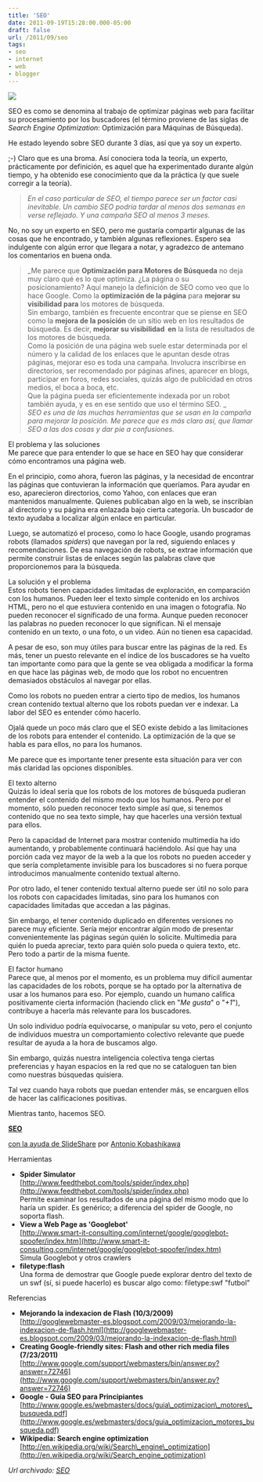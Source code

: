 ```yaml
---
title: 'SEO'
date: 2011-09-19T15:28:00.000-05:00
draft: false
url: /2011/09/seo
tags: 
- seo
- internet
- web
- blogger
---
```


[![](http://3.bp.blogspot.com/-mT6lJasnOJI/TnefYLM9YgI/AAAAAAAABog/CVg_sE02cIM/s1600/googlebot.png)](http://3.bp.blogspot.com/-mT6lJasnOJI/TnefYLM9YgI/AAAAAAAABog/CVg_sE02cIM/s1600/googlebot.png)

SEO es como se denomina al trabajo de optimizar páginas web para facilitar su procesamiento por los buscadores (el término proviene de las siglas de _Search Engine Optimization_: Optimización para Máquinas de Búsqueda).  
  
He estado leyendo sobre SEO durante 3 días, así que ya soy un experto.  
  
;-) Claro que es una broma. Así conociera toda la teoría, un experto, prácticamente por definición, es aquel que ha experimentado durante algún tiempo, y ha obtenido ese conocimiento que da la práctica (y que suele corregir a la teoría).  

> _En el caso particular de SEO, el tiempo parece ser un factor casi inevitable. Un cambio SEO podría tardar al menos dos semanas en verse reflejado. Y una campaña SEO al menos 3 meses._

No, no soy un experto en SEO, pero me gustaría compartir algunas de las cosas que he encontrado, y también algunas reflexiones. Espero sea indulgente con algún error que llegara a notar, y agradezco de antemano los comentarios en buena onda.  

> _Me parece que **Optimización para Motores de Búsqueda** no deja muy claro qué es lo que optimiza. ¿La página o su posicionamiento? Aquí manejo la definición de SEO como veo que lo hace Google. Como la **optimización de la página** para **mejorar su visibilidad para** los motores de búsqueda.  
> Sin embargo, también es frecuente encontrar que se piense en SEO como la **mejora de la posición** de un sitio web en los resultados de búsqueda. Es decir, **mejorar su visibilidad  en** la lista de resultados de los motores de búsqueda.  
> Como la posición de una página web suele estar determinada por el número y la calidad de los enlaces que le apuntan desde otras páginas, mejorar eso es toda una campaña. Involucra inscribirse en directorios, ser recomendado por páginas afines, aparecer en blogs, participar en foros, redes sociales, quizás algo de publicidad en otros medios, el boca a boca, etc.  
> Que la página pueda ser eficientemente indexada por un robot también ayuda, y es en ese sentido que uso el término SEO. _  
> _SEO es una de las muchas herramientas que se usan en la campaña para mejorar la posición. Me parece que es más claro así, que llamar SEO a las dos cosas y dar pie a confusiones._

El problema y las soluciones  
Me parece que para entender lo que se hace en SEO hay que considerar cómo encontramos una página web.  
  
En el principio, como ahora, fueron las páginas, y la necesidad de encontrar las páginas que contuvieran la información que queríamos. Para ayudar en eso, aparecieron directorios, como Yahoo, con enlaces que eran mantenidos manualmente. Quienes publicaban algo en la web, se inscribían al directorio y su página era enlazada bajo cierta categoría. Un buscador de texto ayudaba a localizar algún enlace en particular.  
  
Luego, se automatizó el proceso, como lo hace Google, usando programas robots (llamados _spiders_) que navegan por la red, siguiendo enlaces y recomendaciones. De esa navegación de robots, se extrae información que permite construir listas de enlaces según las palabras clave que proporcionemos para la búsqueda.  
  
La solución y el problema  
Estos robots tienen capacidades limitadas de exploración, en comparación con los humanos. Pueden leer el texto simple contenido en los archivos HTML, pero no el que estuviera contenido en una imagen o fotografía. No pueden reconocer el significado de una forma. Aunque pueden reconocer las palabras no pueden reconocer lo que significan. Ni el mensaje contenido en un texto, o una foto, o un video. Aún no tienen esa capacidad.  
  
A pesar de eso, son muy útiles para buscar entre las páginas de la red. Es más, tener un puesto relevante en el índice de los buscadores se ha vuelto tan importante como para que la gente se vea obligada a modificar la forma en que hace las páginas web, de modo que los robot no encuentren demasiados obstáculos al navegar por ellas.  
  
Como los robots no pueden entrar a cierto tipo de medios, los humanos crean contenido textual alterno que los robots puedan ver e indexar. La labor del SEO es entender cómo hacerlo.  
  
Ojalá quede un poco más claro que el SEO existe debido a las limitaciones de los robots para entender el contenido. La optimización de la que se habla es para ellos, no para los humanos.  
  
Me parece que es importante tener presente esta situación para ver con más claridad las opciones disponibles.  
  
El texto alterno  
Quizás lo ideal sería que los robots de los motores de búsqueda pudieran entender el contenido del mismo modo que los humanos. Pero por el momento, sólo pueden reconocer texto simple así que, si tenemos contenido que no sea texto simple, hay que hacerles una versión textual para ellos.  
  
Pero la capacidad de Internet para mostrar contenido multimedia ha ido aumentando, y probablemente continuará haciéndolo. Así que hay una porción cada vez mayor de la web a la que los robots no pueden acceder y que sería completamente invisible para los buscadores si no fuera porque introducimos manualmente contenido textual alterno.  
  
Por otro lado, el tener contenido textual alterno puede ser útil no solo para los robots con capacidades limitadas, sino para los humanos con capacidades limitadas que accedan a las páginas.  
  
Sin embargo, el tener contenido duplicado en diferentes versiones no parece muy eficiente. Sería mejor encontrar algún modo de presentar convenientemente las páginas según quién lo solicite. Multimedia para quién lo pueda apreciar, texto para quién solo pueda o quiera texto, etc. Pero todo a partir de la misma fuente.  
  
El factor humano  
Parece que, al menos por el momento, es un problema muy difícil aumentar las capacidades de los robots, porque se ha optado por la alternativa de usar a los humanos para eso. Por ejemplo, cuando un humano califica positivamente cierta información (haciendo click en "_Me gusta_" o "_+1_"), contribuye a hacerla más relevante para los buscadores.  
  
Un solo individuo podría equivocarse, o manipular su voto, pero el conjunto de individuos muestra un comportamiento colectivo relevante que puede resultar de ayuda a la hora de buscamos algo.  
  
Sin embargo, quizás nuestra inteligencia colectiva tenga ciertas preferencias y hayan espacios en la red que no se cataloguen tan bien como nuestras búsquedas quisiera.  
  
Tal vez cuando haya robots que puedan entender más, se encarguen ellos de hacer las calificaciones positivas.  
  
Mientras tanto, hacemos SEO.  
  

**[SEO](http://www.slideshare.net/akobashikawa/seo-9364855 "SEO")**  

[con la ayuda de SlideShare](http://www.slideshare.net/) por [Antonio Kobashikawa](http://www.slideshare.net/akobashikawa)

Herramientas  

*   **Spider Simulator**  
    [http://www.feedthebot.com/tools/spider/index.php](http://www.feedthebot.com/tools/spider/index.php)  
    Permite examinar los resultados de una página del mismo modo que lo haría un spider. Es genérico; a diferencia del spider de Google, no soporta flash.
*   **View a Web Page as 'Googlebot'**  
    [http://www.smart-it-consulting.com/internet/google/googlebot-spoofer/index.htm](http://www.smart-it-consulting.com/internet/google/googlebot-spoofer/index.htm)  
    Simula Googlebot y otros crawlers
*   **filetype:flash**  
    Una forma de demostrar que Google puede explorar dentro del texto de un swf (sí, si puede hacerlo) es buscar algo como: filetype:swf "futbol"

Referencias

*   **Mejorando la indexacion de Flash (10/3/2009)**  
    [http://googlewebmaster-es.blogspot.com/2009/03/mejorando-la-indexacion-de-flash.html](http://googlewebmaster-es.blogspot.com/2009/03/mejorando-la-indexacion-de-flash.html)
*   **Creating Google-friendly sites: Flash and other rich media files (7/23/2011)** [http://www.google.com/support/webmasters/bin/answer.py?answer=72746](http://www.google.com/support/webmasters/bin/answer.py?answer=72746)
*   **Google - Guía SEO para Principiantes** [http://www.google.es/webmasters/docs/guia\_optimizacion\_motores\_busqueda.pdf](http://www.google.es/webmasters/docs/guia_optimizacion_motores_busqueda.pdf)
*   **Wikipedia: Search engine optimization**  
    [http://en.wikipedia.org/wiki/Search\_engine\_optimization](http://en.wikipedia.org/wiki/Search_engine_optimization)

_*Url archivado: [SEO](https://akcdev.blogspot.com/2011/09/seo.html)*_
